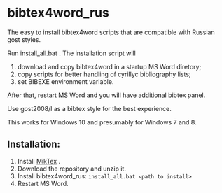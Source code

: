 # bibtex4word_rus
The easy to install bibtex4word scripts that are compatible with Russian gost styles.

Run install_all.bat <path to folder you want to install scripts>. The installation script will  
1) download and copy bibtex4word in a startup MS Word diretory;  
2) copy scripts for better handling of cyrillyc bibliography lists;  
3) set BIBEXE environment variable.

After that, restart MS Word and you will have additional bibtex panel. 

Use gost2008/l as a bibtex style for the best experience.

This works for Windows 10 and presumably for Windows 7 and 8.

## Installation:

1. Install [MikTex](https://miktex.org/download) .
2. Download the repository and unzip it.
3. Install bibtex4word_rus: ```install_all.bat <path to install>```
4. Restart MS Word.

